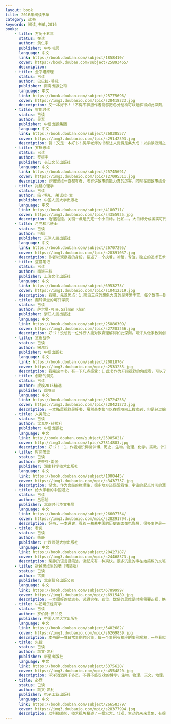 ```yaml
---
layout: book
title: 2016年阅读书单
category: 读书
keywords: 阅读,书单,2016
books: 
    - title: 万历十五年
      status: 在读
      author: 黄仁宇  
      publisher: 中华书局
      language: 中文
      link: https://book.douban.com/subject/1858410/         
      cover: https://book.douban.com/subject/25893465/
      description:
    - title: 金字塔原理
      status: 已读
      author: 巴巴拉·明托  
      publisher: 南海出版公司
      language: 中文
      link: https://book.douban.com/subject/25775696/          
      cover: https://img3.doubanio.com/lpic/s28418223.jpg
      description: 又一本好书！！不得不佩服作者能够把总分结构可以理解得如此深刻，全面，并且可以细致的描述出来。金字塔原理对思考，写作，解决问题，报告，说话都有很大的作用。金字塔原理，1.规则结论先行，以上统下，归类分组，逻辑递进。2.结构：纵向，疑问，回答；横向，分组，逻辑；3.序言使用背景，冲突，疑问，回答。4.理解了演绎逻辑与归纳逻辑的含义和应用。5.ppt的金字塔使用，文字语句的方法等等。收益匪浅！
    - title: 智能时代
      status: 已读
      author: 吴军
      publisher: 中信出版集团
      language: 中文
      link: https://book.douban.com/subject/26838557/          
      cover: https://img3.doubanio.com/lpic/s29142393.jpg
      description: 赞！又是一本好书！吴军老师的书都让人觉得是集大成！以前读浪潮之巅时就是，历史，人文，物理，生物，医药，信手拈来，而且能把复杂的问题简单化，应用到实际例子。书中以alphago对战李世石为引子，揭开了智能革命的命题。先是很清晰的解释了数据，信息，知识的概念，然后步步深入阐述了大数据技术，智能技术的发展，接着对大数据应用遇到的技术难题进行描述，大数据在商业上的应用，对未来的思考。最后说的好，对于已经到来的智能革命，要么跟上成为百分之二的人，要么被智能机器代替，淘汰！
    - title: 罗辑思维
      status: 已读
      author: 罗振宇 
      publisher: 长江文艺出版社
      language: 中文
      link: https://book.douban.com/subject/25745691/          
      cover: https://img3.doubanio.com/lpic/s27095311.jpg
      description: 罗辑思维一直都有看，老罗讲故事的能力真的厉害，同时在旧故事结合现实讲出新道理，这种口才让人服了。回到这本书本身，是视频节目的文字版，在某些地方加上了网友的注解或解读，这是我觉得不是太好的地方，总感觉看着看着被人中断了。
    - title: 拖延心理学
      status: 已读
      author: 简·博克, 莱诺拉·袁 
      publisher: 中国人民大学出版社
      language: 中文
      link: https://book.douban.com/subject/4180711/          
      cover: https://img3.doubanio.com/lpic/s4355925.jpg
      description: 治理拖延，关键一点是先定一个小目标，比如……。大目标分成务实可行的小目标。
    - title: 月亮和六便士
      status: 已读
      author: 毛姆 
      publisher: 天津人民出版社
      language: 中文
      link: https://book.douban.com/subject/26707295/          
      cover: https://img1.doubanio.com/lpic/s28391037.jpg
      description: 作者以观察者的身份，描述了一个执着，冷酷，专注，独立的追求艺术的经历，特别是中后部分，思起伏跟着角色走。感受说几点，1.一个做事情执着到偏执狂的地步，不是天才就是疯子，斯特里克兰为了画画，中年，不惜抛妻弃子，不在乎任何人看法，不在乎穷困潦倒，不能不说这样结果要么成功，要么就是傻子。后面阿伯拉罕医生的例子中有说到，“是一种强大的力量”。2.做一个独立的，有手艺或有技术的人是多么重要的事情，里面描述的女人，基本都是经济不独立的悲剧。3.一个人得有自尊，连自己都不尊重自己，那生活中必定是好不到哪里去，斯特洛夫就是个实例。4.追求高高在上的月亮确实没有错，但生活就是需要两便士的基础，小说可以说抛弃一切，追求理想，现实中很多都是要取得理想与实际的平衡，甚至要为实际的生活去改变一下理想。5.最后说一下文笔，不知道是不是翻译的原因，小说的文学性词语太多了，有点文绉绉的感觉，不自然，很多词语要百度才知道意思。不得不说我的语文功底欠缺啊……
    - title: 盗墓笔记
      status: 已读
      author: 南派三叔
      publisher: 上海文化出版社
      language: 中文
      link: https://book.douban.com/subject/6953273/          
      cover: https://img1.doubanio.com/lpic/s10412319.jpg
      description: 看完，先说优点：1.南派三叔的想象力真的是非常丰富，每个故事一到新奇神秘的场景就看得很过瘾。2.脉络清晰，一条主线。3.胖子给我的印象最好，是点睛之笔，他幽默，阔达，率性，乐观，让小说充满生机，好多地方看得我笑出声来。缺点还是有的，也提一下，首先是错别字，书中不少错别字。然后就是情节的衔接，前后逻辑的关联不是很严谨。不过瑕不掩瑜，总体还是不错的。
    - title: 翻转课堂的可汗学院
      status: 已读
      author: 萨尔曼·可汗.Salman Khan
      publisher: 浙江人民出版社
      language: 中文
      link: https://book.douban.com/subject/25886309/          
      cover: https://img3.doubanio.com/lpic/s27283266.jpg
      description: 好书！没想到一位外行人能对教育理解得如此深刻。可汗从做家教到创立服务全人类的免费可汗学院，不得不佩服他的能力。nb的人都有这一特性，心怀造福人类之心，开创伟大之业，之前看埃隆马斯克也有同样的感觉。说回本书，书中对现行的教育模式进行了深刻的分析和抨击，并提出翻转课堂的教育方法，即学生视频独立自主学习，教师专注解答问题，认识到学生的学习能力。接着是教育社会化，即不分年龄，不分区域，不分级别的教育。其中可汗辞职独自运营学院，最后得到盖茨和谷歌的资助的过程真让人佩服。教育这个难题很大，但仿佛可汗找到了解决方法。书中有很多教育，学习，记忆的思考值得参考。是一本值得精读的书。
    - title: 货币战争
      status: 已读
      author: 宋鸿兵
      publisher: 中信出版社
      language: 中文
      link: https://book.douban.com/subject/2081876/          
      cover: https://img3.doubanio.com/mpic/s2533235.jpg
      description: 看完这本书，有一下几点感受：1.此书作为开阔视野的角度看，可以了解很多不为人知秘密，比如说罗斯柴尔德家族的牛逼，彼德伯格俱乐部的厉害，还有原来美国的总统很多都是死于被刺杀（高危职业啊）。2.书的脉络结构清晰，基本按时间的顺序来描述。3.作者比较喜欢用一些重量级的词语，让人有点吹嘘的感觉，比如绝无仅有，最，极其等等。4.此书还是需要有金融基础知识的人才会读的比较顺畅，毕竟书中用了许多金融相关的专业名词。我有很多地方看不懂……5.书中的对货币的发行权，并以此引申的各种与货币相关的战争的描述还是挺震撼的。
    - title: 创新的洞见
      status: 已读
      author: 虎嗅2015精选
      publisher: 虎嗅网
      language: 中文
      link: https://book.douban.com/subject/26724253/         
      cover: https://img3.doubanio.com/lpic/s28421273.jpg
      description: 一本拓展视野是好书，虽然基本都可以在虎嗅网上搜索到，但是经过编者的整理归类，内容还是挺清晰的。基本把当下互联网的领域都有了一个详尽描述，囊括了互联网创业，o2o，通信，互联网+娱乐，体育，音乐，农业，无人驾驶，虚拟现实。原来，有大部分领域都有bat，新美大的身影……
    - title: 人类简史
      status: 已读
      author: 尤瓦尔·赫拉利 
      publisher: 中信出版社
      language: 中文
      link: http://book.douban.com/subject/25985021/          
      cover: http://img3.douban.com/lpic/s27814883.jpg
      description: 好书！！1，作者知识异常渊博，历史，生物，物理，化学，宗教，计算机，机械，法学，心理，无不娓娓道来，好惊叹，是不是国外的牛人都这样（之前看kk的必然也有这种感觉），2，作者的观点很独到，新颖，往往会把一个观点从反向思考，开辟新的想法，如写农业革命说是小麦驯化了人类，还从动物的心理说人类，让人读到脑洞大开。3，作者的文笔真心好，这是读到的最不像历史书的历史书，脉络清晰（历史前，认知革命，农业革命，科技革命，再到现在，未来的超人类！），总结精辟（经常会对展开的论述做个一语中的的总结），语言有趣（这里特别要赞美一下翻译者，读的过程中没有一点突兀感，用词也很到位）。4，作者书里描述，有几部电影与之相关联，尼安德特人，在《x战警》那里有描述过。最后说的人的意识放到计算机的超人类，在《超能查派》中说有很好的演绎。
    - title: 时间简史
      status: 已读
      author: 史蒂芬·霍金
      publisher: 湖南科学技术出版社
      language: 中文
      link: https://book.douban.com/subject/1000445/         
      cover: https://img1.doubanio.com/mpic/s3437737.jpg
      description: 惭愧，作为曾经的物理生，很多地方还是没看懂，宇宙的起点时间的源头，从夸克到大宇宙，都有精彩的描述，逻辑清晰，赞！
    - title: 给大家看的中国通史
      status: 已读
      author: 吕思勉 
      publisher: 北京时代华文书局
      language: 中文
      link: https://book.douban.com/subject/26607754/        
      cover: https://img3.doubanio.com/mpic/s28291794.jpg
      description: 好书，一本通史，看着一幕幕中国的历史画面像电影般，很多事件是一笔带过，语言流畅简洁，不啰嗦，看完基本可以对中国历史有一定了解了
    - title: 看见
      status: 已读
      author: 柴静 
      publisher: 广西师范大学出版社
      language: 中文
      link: https://book.douban.com/subject/20427187/      
      cover: https://img3.doubanio.com/mpic/s24468373.jpg
      description: 柴静的语言挺简洁，读起来有一种爽快，很多沉重的事在她简练的文笔中带着轻松，甚至有些幽默。书中的事件很多都知道，不过从记者的角度看，是另一番感觉
    - title: 拆掉思维里的墙（精装版）
      status: 已读
      author: 古典
      publisher: 北京联合出版公司
      language: 中文
      link: https://book.douban.com/subject/6789999/        
      cover: https://img1.doubanio.com/mpic/s6915489.jpg
      description: 一本很好的励志书，说得实在，到位，世俗的思维是时候需要正视，换个角度想想，生命会更有趣，生活会更快乐。
    - title: 牛奶可乐经济学
      status: 已读
      author: 罗伯特·弗兰克  
      publisher: 中国人民大学出版社
      language: 中文
      link: https://book.douban.com/subject/5402682/      
      cover: https://img1.doubanio.com/mpic/s6269839.jpg
      description: 本书是一堆日常事例的合集，每一个事例有相应的案例解释，一些看似矛盾的现象，经过经济的说法解释，从而得以明白。缺点是解释的重点或者说经济理论的概括性总结好像少了点，有些没抓住意思，不知是翻译的原因还是文化的不同。
    - title: 失控
      status: 已读
      author: 凯文·凯利 
      publisher: 新星出版社
      language: 中文
      link: https://book.douban.com/subject/5375620/       
      cover: https://img3.doubanio.com/mpic/s4554820.jpg
      description: 洋洋洒洒两千多页，不得不感叹kk的博学，生物，物理，天文，地理，计算机，人工智能，哲学……信手拈来。分布式，集群，模块化，反馈控制，预测技术，进化，各种想象，各种详细描述。不过话说回来，感觉这书还是挺难啃的，专业术语很多，对于一个观点，kk往往列举n多个例子，从不同侧面来举证，尽管会显得渊博，但读起来有点累赘。但瑕不掩瑜，这是一部伟大著作。尽管我还没有完全读明白
    - title: 必然
      status: 已读
      author: 凯文·凯利 
      publisher: 电子工业出版社
      language: 中文
      link: https://book.douban.com/subject/26658379/      
      cover: https://img3.doubanio.com/mpic/s28377994.jpg
      description: 以科技趋势，技术视角描述了一幅宏大，壮观，生动的未来景象，有很多很值得思考，尝试的方向，生物学的进化，最后holos的总结很精辟！
---
```



     
  
